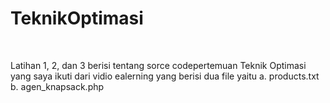 # TeknikOptimasi
<br>

Latihan 1, 2, dan 3 berisi tentang sorce codepertemuan Teknik Optimasi yang saya ikuti dari vidio ealerning yang berisi dua file yaitu 
a. products.txt
b. agen_knapsack.php
